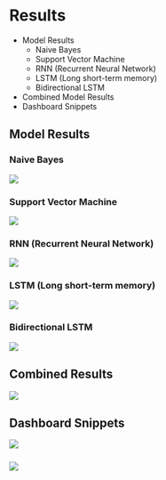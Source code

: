 # Results
* Model Results
    -  Naive Bayes 
    -  Support Vector Machine
    -  RNN (Recurrent Neural Network)
    -  LSTM (Long short-term memory)
    -  Bidirectional LSTM
* Combined Model Results
* Dashboard Snippets

## Model Results
### Naive Bayes
![](https://github.com/shivanshu1641/investiTweets/blob/main/Results/Figures/NBres.PNG?raw=true)
### Support Vector Machine
![](https://github.com/shivanshu1641/investiTweets/blob/main/Results/Figures/SVMres.PNG?raw=true)
### RNN (Recurrent Neural Network)
![](https://github.com/shivanshu1641/investiTweets/blob/main/Results/Figures/RNNres.PNG?raw=true)
###  LSTM (Long short-term memory)
![](https://github.com/shivanshu1641/investiTweets/blob/main/Results/Figures/LSTMres.PNG?raw=true)
###  Bidirectional LSTM
![](https://github.com/shivanshu1641/investiTweets/blob/main/Results/Figures/BILSTMres.PNG?raw=true)

## Combined Results 
![](https://github.com/shivanshu1641/investiTweets/blob/main/Results/Figures/Combine.PNG?raw=true)

## Dashboard Snippets
![](https://github.com/shivanshu1641/investiTweets/blob/main/Results/Figures/DashBoardres.png?raw=true)
#####
![](https://github.com/shivanshu1641/investiTweets/blob/main/Results/Figures/DashBoardres2.png?raw=true)
